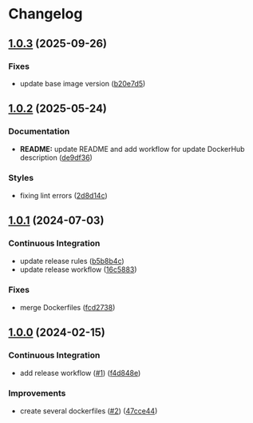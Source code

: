 # Changelog

## [1.0.3](https://github.com/antmelekhin/docker-ansible/compare/v1.0.2...v1.0.3) (2025-09-26)


### Fixes

* update base image version ([b20e7d5](https://github.com/antmelekhin/docker-ansible/commit/b20e7d50a8832cb2a12e0caf0d0c00e742eb9760))

## [1.0.2](https://github.com/antmelekhin/docker-ansible/compare/v1.0.1...v1.0.2) (2025-05-24)


### Documentation

* **README:** update README and add workflow for update DockerHub description ([de9df36](https://github.com/antmelekhin/docker-ansible/commit/de9df36971fe6bfcd2ceca3ac2312505e56676c5))


### Styles

* fixing lint errors ([2d8d14c](https://github.com/antmelekhin/docker-ansible/commit/2d8d14c2f3b00b76ead67c7e17c7e9d31d8ef8a6))

## [1.0.1](https://github.com/antmelekhin/docker-ansible/compare/v1.0.0...v1.0.1) (2024-07-03)


### Continuous Integration

* update release rules ([b5b8b4c](https://github.com/antmelekhin/docker-ansible/commit/b5b8b4c950fb3d8030983a2b85549ce788810ec8))
* update release workflow ([16c5883](https://github.com/antmelekhin/docker-ansible/commit/16c5883519fb973b3843ae973d5fe37fff11ed66))


### Fixes

* merge Dockerfiles ([fcd2738](https://github.com/antmelekhin/docker-ansible/commit/fcd27385e8befd937853377f845fb292f7082f21))

## [1.0.0](https://github.com/antmelekhin/docker-ansible/compare/...v1.0.0) (2024-02-15)


### Continuous Integration

* add release workflow ([#1](https://github.com/antmelekhin/docker-ansible/issues/1)) ([f4d848e](https://github.com/antmelekhin/docker-ansible/commit/f4d848e6379e22ddce3c9646c67f0059cc87afdc))


### Improvements

* create several dockerfiles ([#2](https://github.com/antmelekhin/docker-ansible/issues/2)) ([47cce44](https://github.com/antmelekhin/docker-ansible/commit/47cce44e114a13b686c5afab97af5fdd9e5012d5))
